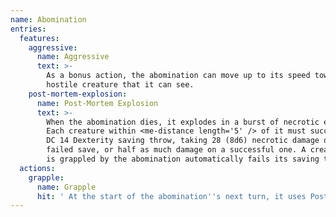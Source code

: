 ```yaml
---
name: Abomination
entries:
  features:
    aggressive:
      name: Aggressive
      text: >-
        As a bonus action, the abomination can move up to its speed toward a
        hostile creature that it can see.
    post-mortem-explosion:
      name: Post-Mortem Explosion
      text: >-
        When the abomination dies, it explodes in a burst of necrotic energy.
        Each creature within <me-distance length='5' /> of it must succeed on a
        DC 14 Dexterity saving throw, taking 28 (8d6) necrotic damage on a
        failed save, or half as much damage on a successful one. A creature that
        is grappled by the abomination automatically fails its saving throw.
  actions:
    grapple:
      name: Grapple
      hit: ' At the start of the abomination''s next turn, it uses Post-Mortem Explosion'
---
```

